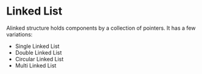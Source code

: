 # Linked List

Alinked structure holds components by a collection of pointers. It has a few variations: 

* Single Linked List
* Double Linked List
* Circular Linked List
* Multi Linked List

